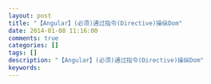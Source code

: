 ```yaml
---
layout: post
title: "【Angular】(必须)通过指令(Directive)操纵Dom"
date: 2014-01-08 11:16:00 
comments: true
categories: []
tags: []
description: "【Angular】(必须)通过指令(Directive)操纵Dom"
keywords: 
---
```





